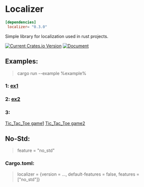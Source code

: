 # Localizer

```toml
[dependencies]
 localizer= "0.3.0"
```
Simple library for localization used in rust projects.

[![Current Crates.io Version](https://img.shields.io/crates/v/localizer.svg)](https://crates.io/crates/localizer)
[![Document](https://img.shields.io/badge/doc-localizer-green.svg)](https://docs.rs/localizer)
## Examples:
> cargo run --example %example%
### 1: [ex1](https://github.com/PSL9902/localizer/blob/master/examples/ex1.rs)
### 2: [ex2](https://github.com/PSL9902/localizer/blob/master/examples/ex2.rs)
### 3:
[Tic_Tac_Toe game1](https://github.com/PSL9902/localizer/blob/master/examples/tic-tac-toe.rs)
[Tic_Tac_Toe game2](https://github.com/PSL9902/rust_Tic_Tac_Toe/tree/master)
## No-Std:
> feature = "no_std"

### Cargo.toml:
> localizer = {version = ..., default-features = false, features = ["no_std"]}
